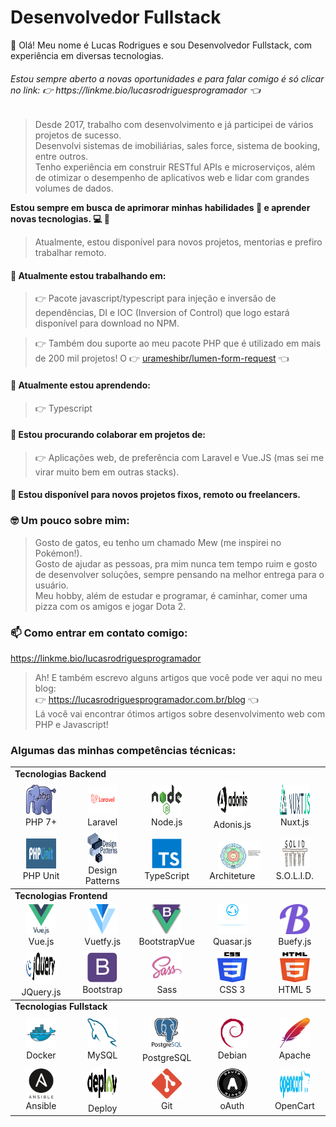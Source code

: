 <h1>Desenvolvedor Fullstack</h1>

👋 Olá! Meu nome é Lucas Rodrigues e sou Desenvolvedor Fullstack, com experiência em diversas tecnologias.

<h6 id="#lucas-rodrigues-programador">Estou sempre aberto a novas oportunidades e para falar comigo é só clicar no link: 👉 https://linkme.bio/lucasrodriguesprogramador 👈</h6>

> Desde 2017, trabalho com desenvolvimento e já participei de vários projetos de sucesso.
> <br> Desenvolvi sistemas de imobiliárias, sales force, sistema de booking, entre outros.
> <br> Tenho experiência em construir RESTful APIs e microserviços, além de otimizar o desempenho de aplicativos web e lidar com grandes volumes de dados.


**Estou sempre em busca de aprimorar minhas habilidades 🧠 e aprender novas tecnologias. 💻 🚀**

> Atualmente, estou disponível para novos projetos, mentorias e prefiro trabalhar remoto.

#### 🔭 Atualmente estou trabalhando em:
> 👉 Pacote javascript/typescript para injeção e inversão de dependências, DI e IOC (Inversion of Control) que logo estará disponível para download no NPM.

> 👉 Também dou suporte ao meu pacote PHP que é utilizado em mais de 200 mil projetos! O 👉 [urameshibr/lumen-form-request](https://github.com/urameshibr/lumen-form-request) 👈

#### 🌱 Atualmente estou aprendendo:
> 👉 Typescript

#### 👯 Estou procurando colaborar em projetos de:
> 👉 Aplicações web, de preferência com Laravel e Vue.JS (mas sei me virar muito bem em outras stacks).

#### 🙋 Estou disponível para novos projetos fixos, remoto ou freelancers.

### 🤓 Um pouco sobre mim:

> Gosto de gatos, eu tenho um chamado Mew (me inspirei no Pokémon!).
> <br> Gosto de ajudar as pessoas, pra mim nunca tem tempo ruim e gosto de desenvolver soluções, sempre pensando na melhor entrega para o usuário.
> <br> Meu hobby, além de estudar e programar, é caminhar, comer uma pizza com os amigos e jogar Dota 2.

### 📫 Como entrar em contato comigo:

https://linkme.bio/lucasrodriguesprogramador

> Ah! E também escrevo alguns artigos que você pode ver aqui no meu blog:
> <br> 👉 https://lucasrodriguesprogramador.com.br/blog 👈
> <br> Lá você vai encontrar ótimos artigos sobre desenvolvimento web com PHP e Javascript!


### Algumas das minhas competências técnicas:

<table>
  <colgroup>
    <tr>
      <td colspan="10"><b>Tecnologias Backend</b></td>
    </tr>
    <tr>
    <td align="center" width="96">
      <a href="#lucas-rodrigues-programador">
        <img src="./img/php-original.svg" width="48" height="48" alt="PHP7+" />
      </a>
      <br>PHP 7+
    </td>
    <td align="center" width="96">
      <a href="#lucas-rodrigues-programador">
        <img src="./img/laravel-original.svg" width="48" height="48" alt="Laravel" />
      </a>
      <br>Laravel
    </td>
    <td align="center" width="96">
      <a href="#lucas-rodrigues-programador">
        <img src="./img/nodejs.svg" width="48" height="48" alt="Node.js" />
      </a>
      <br>Node.js
    </td>
    <td align="center" width="96">
      <a href="#lucas-rodrigues-programador">
        <img 
          src="./img/adonisjs-original.svg" width="48" height="48" alt="Adonis.js" 
          style="background: #ffffff; border-radius: 50%; padding: 4px;"
        />
      </a>
      <br>Adonis.js
    </td>
    <td align="center"  width="96">
      <a href="#lucas-rodrigues-programador">
        <img src="./img/nuxt.svg" width="48" height="48" alt="Nuxt" />
      </a>
      <br>Nuxt.js
    </td>
  </tr>
  <tr>
    <td align="center"  width="96">
      <a href="#lucas-rodrigues-programador">
        <img src="./img/phpunit-original.png" width="48" height="48" alt="PHP Unit" />
      </a>
      <br>PHP Unit
    </td>
    <td align="center"  width="96">
      <a href="#lucas-rodrigues-programador">
        <img src="./img/design-patterns-original.png" width="48" height="48" alt="Design Patterns" />
      </a>
      <br>Design Patterns
    </td>
    <td align="center" width="96">
      <a href="#lucas-rodrigues-programador">
        <img src="./img/typescript-original.svg" width="48" height="48" alt="TypeScript" />
      </a>
      <br>TypeScript
    </td>
    <td align="center" width="96" style="position: relative">
      <a href="#lucas-rodrigues-programador">
        <img 
          src="./img/clean-architeture.png" width="68" height="48" alt="Clean Architeture"
          style="position: absolute; display: block; right: 6px; top: 14px"
        />
      </a>
      <br>
      <br>Clean Architeture
    </td>
    <td align="center" width="96">
      <a href="#lucas-rodrigues-programador">
        <img src="./img/solid.png" width="48" height="48" alt="SOLID" />
      </a>
      <br>S.O.L.I.D.
    </td>
  </tr>
  </colgroup>
  <colgroup>
    <tr>
      <td colspan="10"><b>Tecnologias Frontend</b></td>
    </tr>
    <tr>
      <td align="center" width="96">
        <a href="#lucas-rodrigues-programador">
          <img src="./img/vuejs-original.svg" width="48" height="48" alt="JavaScript" />
        </a>
        <br>Vue.js
      </td>
      <td align="center" width="96">
        <a href="#lucas-rodrigues-programador">
          <img src="./img/vuetifyjs.svg" width="48" height="48" alt="JavaScript" />
        </a>
        <br>Vuetfy.js
      </td>
      <td align="center" width="96">
        <a href="#lucas-rodrigues-programador">
          <img src="./img/bootstrap-vue.svg" width="48" height="48" alt="BootstrapVue" />
        </a>
        <br>BootstrapVue
      </td>
      <td align="center" width="96">
        <a href="#lucas-rodrigues-programador">
          <img src="./img/quasar.svg" width="48" height="48" alt="Quasar.js" />
        </a>
        <br>Quasar.js
      </td>
      <td align="center" width="96">
        <a href="#lucas-rodrigues-programador">
          <img src="./img/buefy.png" width="48" height="48" alt="Buefy.js" />
        </a>
        <br>Buefy.js
      </td>
    </tr>
    <tr>
      <td align="center" width="96">
        <a href="#lucas-rodrigues-programador">
          <img
            src="./img/jquery.svg" width="48" height="48" alt="JQuery" 
            style="background: #ffffff; border-radius: 50%; padding: 4px;"
          />
        </a>
        <br>JQuery.js
      </td>
      <td align="center" width="96">
        <a href="#lucas-rodrigues-programador">
          <img src="./img/bootstrap-plain.svg" width="48" height="48" alt="Bootstrap" />
        </a>
        <br>Bootstrap
      </td>
      <td align="center" width="96">
        <a href="#lucas-rodrigues-programador">
          <img src="./img/sass-original.svg" width="48" height="48" alt="Sass" />
        </a>
        <br>Sass
      </td>
      <td align="center" width="96">
        <a href="#lucas-rodrigues-programador">
          <img src="./img/css-3.svg" width="48" height="48" alt="CSS3" />
        </a>
        <br>CSS 3
      </td>
      <td align="center" width="96">
        <a href="#lucas-rodrigues-programador">
          <img src="./img/html-5.svg" width="48" height="48" alt="HTML5" />
        </a>
        <br>HTML 5
      </td>
    </tr>
  </colgroup>
  <colgroup>
    <tr>
      <td colspan="10"><b>Tecnologias Fullstack</b></td>
    </tr>
    <tr>
      <td align="center" width="96"> 
        <a href="#lucas-rodrigues-programador" >
          <img src="./img/docker-original.svg" width="48" height="48" alt="Docker" />
        </a>
        <br>Docker
      </td>
      <td align="center" width="96">
        <a href="#lucas-rodrigues-programador">
          <img src="./img/mysql-original.svg" width="48" height="48" alt="MySQL" />
        </a>
        <br>MySQL
      </td>
      <td align="center"  width="96">
        <a href="#lucas-rodrigues-programador">
          <img
            src="./img/postgresql-original.svg" width="48" height="48" alt="PostgreSQL" 
            style="background: #ffffff; border-radius: 4px; padding: 4px;"
          />
        </a>
        <br>PostgreSQL
      </td>
      <td align="center"  width="96">
        <a href="#lucas-rodrigues-programador">
          <img src="./img/debian-original.svg" width="48" height="48" alt="Debian" />
        </a>
        <br>Debian
      </td>
      <td align="center"  width="96">
        <a href="#lucas-rodrigues-programador">
          <img src="./img/apache-original.svg" width="48" height="48" alt="Apache" />
        </a>
        <br>Apache
      </td>
    </tr>
    <tr>
      <td align="center"  width="96">
        <a href="#lucas-rodrigues-programador">
          <img src="./img/ansible.svg" width="48" height="48" alt="Ansible" />
        </a>
        <br>Ansible
      </td>
      <td align="center"  width="96">
        <a href="#lucas-rodrigues-programador">
          <img 
            src="./img/deploy.svg" width="48" height="48" alt="Deploy" 
            style="background: #ffffff; border-radius: 50%; padding: 4px;"
          />
        </a>
        <br>Deploy
      </td>
      <td align="center"  width="96">
        <a href="#lucas-rodrigues-programador">
          <img src="./img/git-icon.svg" width="48" height="48" alt="Git" />
        </a>
        <br>Git
      </td>
      <td align="center"  width="96">
        <a href="#lucas-rodrigues-programador">
          <img src="./img/oauth.svg" width="48" height="48" alt="oAuth" />
        </a>
        <br>oAuth
      </td>
      <td align="center"  width="96">
        <a href="#lucas-rodrigues-programador">
          <img src="./img/opencart.svg" width="48" height="48" alt="OpenCart" />
        </a>
        <br>OpenCart
      </td>
    </tr>
  </colgroup>
</table>

